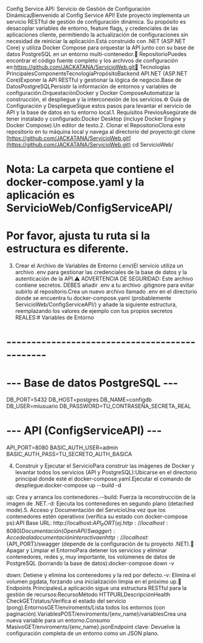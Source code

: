 Config Service API: Servicio de Gestión de Configuración Dinámica¡Bienvenido al Config Service API! Este proyecto implementa un servicio RESTful de gestión de configuración dinámica. Su propósito es desacoplar variables de entorno, feature flags, y credenciales de las aplicaciones cliente, permitiendo la actualización de configuraciones sin necesidad de reiniciar la aplicación.Está construido con .NET (ASP.NET Core) y utiliza Docker Compose para orquestar la API junto con su base de datos PostgreSQL en un entorno multi-contenedor.🔗 RepositorioPuedes encontrar el código fuente completo y los archivos de configuración en:https://github.com/JACKATANA/ServicioWeb.git🚀 Tecnologías PrincipalesComponenteTecnologíaPropósitoBackend API.NET (ASP.NET Core)Exponer la API RESTful y gestionar la lógica de negocio.Base de DatosPostgreSQLPersistir la información de entornos y variables de configuración.OrquestaciónDocker y Docker ComposeAutomatizar la construcción, el despliegue y la interconexión de los servicios.⚙️ Guía de Configuración y DespliegueSigue estos pasos para levantar el servicio de API y la base de datos en tu entorno local.1. Requisitos PreviosAsegúrate de tener instalado y configurado:Docker Desktop (incluye Docker Engine y Docker Compose).Un editor de texto.2. Clonar el RepositorioClona este repositorio en tu máquina local y navega al directorio del proyecto:git clone [https://github.com/JACKATANA/ServicioWeb.git](https://github.com/JACKATANA/ServicioWeb.git)
cd ServicioWeb/
# Nota: La carpeta que contiene el docker-compose.yaml y la aplicación es ServicioWeb/ConfigServiceAPI/
# Por favor, ajusta tu ruta si la estructura es diferente.

3. Crear el Archivo de Variables de Entorno (.env)El servicio utiliza un archivo .env para gestionar las credenciales de la base de datos y la autenticación de la API.⚠️ ADVERTENCIA DE SEGURIDAD: Este archivo contiene secretos. DEBES añadir .env a tu archivo .gitignore para evitar subirlo al repositorio.Crea un nuevo archivo llamado .env en el directorio donde se encuentra tu docker-compose.yaml (probablemente ServicioWeb/ConfigServiceAPI/) y añade la siguiente estructura, reemplazando los valores de ejemplo con tus propios secretos REALES:# Variables de Entorno
# ----------------------------------------------

# --- Base de datos PostgreSQL ---
DB_PORT=5432
DB_HOST=postgres
DB_NAME=configdb
DB_USER=miusuario
DB_PASSWORD=TU_CONTRASEÑA_SECRETA_REAL

# --- API (ConfigServiceAPI) ---
API_PORT=8080
BASIC_AUTH_USER=admin
BASIC_AUTH_PASS=TU_SECRETO_AUTH_BASICA

4. Construir y Ejecutar el ServicioPara construir las imágenes de Docker y levantar todos los servicios (API y PostgreSQL):Ubicarse en el directorio principal donde esté el docker-compose.yaml.Ejecutar el comando de despliegue:docker-compose up --build -d

up: Crea y arranca los contenedores.--build: Fuerza la reconstrucción de la imagen de .NET.-d: Ejecuta los contenedores en segundo plano (detached mode).5. Acceso y Documentación del ServicioUna vez que los contenedores estén operativos (verifica su estado con docker-compose ps):API Base URL: http://localhost:${API_PORT} (ej. http://localhost:8080)Documentación (OpenAPI/Swagger): Accede a la documentación interactiva en http://localhost:${API_PORT}/swagger (depende de la configuración de tu proyecto .NET).🛑 Apagar y Limpiar el EntornoPara detener los servicios y eliminar contenedores, redes y, muy importante, los volúmenes de datos de PostgreSQL (borrando la base de datos):docker-compose down -v

down: Detiene y elimina los contenedores y la red por defecto.-v: Elimina el volumen pgdata, forzando una inicialización limpia en el próximo up.📘 Endpoints PrincipalesLa aplicación sigue una estructura RESTful para la gestión de recursos:RecursoMétodo HTTPURLDescripciónHealth CheckGET/status/Verifica el estado del servicio (pong).EntornosGET/enviroments/Lista todos los entornos (con paginación).VariablesPOST/enviroments/{env_name}/variablesCrea una nueva variable para un entorno.Consumo MasivoGET/enviroments/{env_name}.jsonEndpoint clave: Devuelve la configuración completa de un entorno como un JSON plano.

